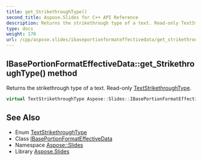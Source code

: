 ```yaml
---
title: get_StrikethroughType()
second_title: Aspose.Slides for C++ API Reference
description: Returns the strikethrough type of a text. Read-only TextStrikethroughType.
type: docs
weight: 170
url: /cpp/aspose.slides/ibaseportionformateffectivedata/get_strikethroughtype/
---
```

## IBasePortionFormatEffectiveData::get_StrikethroughType() method


Returns the strikethrough type of a text. Read-only [TextStrikethroughType](../../textstrikethroughtype/).

```cpp
virtual TextStrikethroughType Aspose::Slides::IBasePortionFormatEffectiveData::get_StrikethroughType()=0
```

## See Also

* Enum [TextStrikethroughType](../textstrikethroughtype/)
* Class [IBasePortionFormatEffectiveData](./)
* Namespace [Aspose::Slides](../)
* Library [Aspose.Slides](../../)
